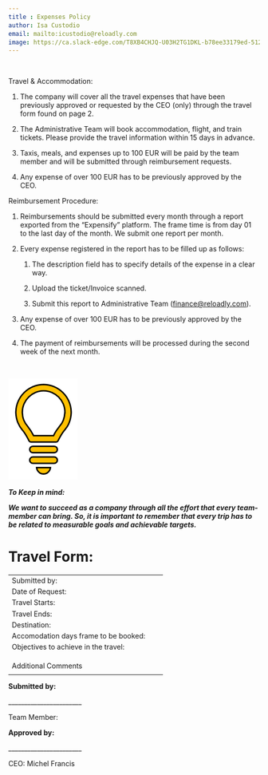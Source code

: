 ```yaml
---
title : Expenses Policy 
author: Isa Custodio
email: mailto:icustodio@reloadly.com
image: https://ca.slack-edge.com/T8XB4CHJQ-U03H2TG1DKL-b78ee33179ed-512   
---
```



&nbsp;


Travel & Accommodation:

  

1.  The company will cover all the travel expenses that have been previously approved or requested by the CEO (only) through the travel form found on page 2.
    
2.  The Administrative Team will book accommodation, flight, and train tickets. Please provide the travel information within 15 days in advance.
    
3.  Taxis, meals, and expenses up to 100 EUR will be paid by the team member and will be submitted through reimbursement requests.
    
4.  Any expense of over 100 EUR has to be previously approved by the CEO.
    

Reimbursement Procedure:

  

1.  Reimbursements should be submitted every month through a report exported from the “Expensify” platform. The frame time is from day 01 to the last day of the month. We submit one report per month.
    
2.  Every expense registered in the report has to be filled up as follows: 
    
    1.  The description field has to specify details of the expense in a clear way.
        
    2.  Upload the ticket/Invoice scanned.
        
    3.  Submit this report to Administrative Team ([finance@reloadly.com](mailto:finance@reloadly.com)).
        
3.  Any expense of over 100 EUR has to be previously approved by the CEO.
    
4.  The payment of reimbursements will be processed during the second week of the next month.
    
&nbsp;

![Light Bulb](../images/light-bulb.png)

_**To Keep in mind:**_

  

_**We want to succeed as a company through all the effort that every team-member can bring. So, it is important to remember that every trip has to be related to measurable goals and achievable targets.**_

**Travel Form:**
================

|   |   |   |
|---|---|---|
| Submitted by:  |   |  |
| Date of Request:  |   |   |
| Travel Starts:  |   |    |
| Travel Ends:   |   |      |
| Destination:  |   |       |
| Accomodation days frame to be booked:  |   |      |
| Objectives to achieve in the travel:  |  |      |
|   |   |        |
|     |     |       |
|     |     |       |
| Additional Comments    |       |       |
|      |       |       |





  

**Submitted by:**

\_\_\_\_\_\_\_\_\_\_\_\_\_\_\_\_\_\_\_\_\_\_\_

Team Member: 

**Approved by:**

\_\_\_\_\_\_\_\_\_\_\_\_\_\_\_\_\_\_\_\_\_\_\_

CEO: Michel Francis



